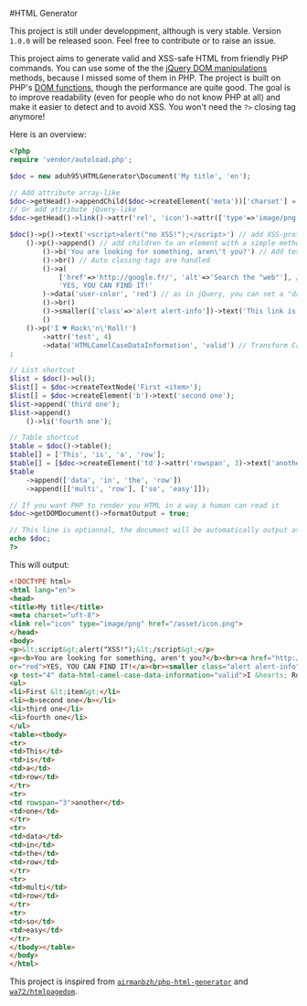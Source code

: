 #HTML Generator

This project is still under developpment, although is very stable. Version `1.0.0` will be released soon. Feel free to contribute or to raise an issue.

This project aims to generate valid and XSS-safe HTML from friendly PHP commands. You can use some of the the [jQuery DOM manipulations](http://api.jquery.com/category/manipulation/) methods, because I missed some of them in PHP. The project is built on PHP's [DOM functions](http://php.net/manual/en/book.dom.php), though the performance are quite good.
The goal is to improve readability (even for people who do not know PHP at all) and make it easier to detect and to avoid XSS. You won't need the `?>` closing tag anymore!

Here is an overview:

```php
<?php
require 'vendor/autoload.php';

$doc = new aduh95\HTMLGenerator\Document('My title', 'en');

// Add attribute array-like
$doc->getHead()->appendChild($doc->createElement('meta'))['charset'] = 'uft-8';
// Or add attribute jQuery-like
$doc->getHead()->link()->attr('rel', 'icon')->attr(['type'=>'image/png', 'href'=>'/asset/icon.png']);

$doc()->p()->text('<script>alert("no XSS!");</script>') // add XSS-protected text easily
    ()->p()->append() // add children to an element with a simple method call
        ()->b('You are looking for something, aren\'t you?') // Add text content
        ()->br() // Auto closing tags are handled
        ()->a(
            ['href'=>'http://google.fr/', 'alt'=>'Search the "web"'], // An other method to add attributes
            'YES, YOU CAN FIND IT!'
        )->data('user-color', 'red') // as in jQuery, you can set a "data-" attribute
        ()->br()
        ()->smaller(['class'=>'alert alert-info'])->text('This link is sponsored.')
        ()
    ()->p('I ♥ Rock\'n\'Roll!')
        ->attr('test', 4)
        ->data('HTMLCamelCaseDataInformation', 'valid') // Transform CamelCase dataset to snake_case to match W3C standard
;

// List shortcut
$list = $doc()->ul();
$list[] = $doc->createTextNode('First <item>');
$list[] = $doc->createElement('b')->text('second one');
$list->append('third one');
$list->append()
    ()->li('fourth one');

// Table shortcut
$table = $doc()->table();
$table[] = ['This', 'is', 'a', 'row'];
$table[] = [$doc->createElement('td')->attr('rowspan', 3)->text('another'), 'one'];
$table
    ->append(['data', 'in', 'the', 'row'])
    ->append([['multi', 'row'], ['so', 'easy']]);

// If you want PHP to render you HTML in a way a human can read it
$doc->getDOMDocument()->formatOutput = true;

// This line is optionnal, the document will be automatically output at the end of ths script
echo $doc;
?>
```

This will output:

```html
<!DOCTYPE html>
<html lang="en">
<head>
<title>My title</title>
<meta charset="uft-8">
<link rel="icon" type="image/png" href="/asset/icon.png">
</head>
<body>
<p>&lt;script&gt;alert("XSS!");&lt;/script&gt;</p>
<p><b>You are looking for something, aren't you?</b><br><a href="http://google.fr/" alt='Search the "web"' data-user-col
or="red">YES, YOU CAN FIND IT!</a><br><smaller class="alert alert-info">This link is sponsored.</smaller></p>
<p test="4" data-html-camel-case-data-information="valid">I &hearts; Rock'n'Roll!</p>
<ul>
<li>First &lt;item&gt;</li>
<li><b>second one</b></li>
<li>third one</li>
<li>fourth one</li>
</ul>
<table><tbody>
<tr>
<td>This</td>
<td>is</td>
<td>a</td>
<td>row</td>
</tr>
<tr>
<td rowspan="3">another</td>
<td>one</td>
</tr>
<tr>
<td>data</td>
<td>in</td>
<td>the</td>
<td>row</td>
</tr>
<tr>
<td>multi</td>
<td>row</td>
</tr>
<tr>
<td>so</td>
<td>easy</td>
</tr>
</tbody></table>
</body>
</html>
```


This project is inspired from [`airmanbzh/php-html-generator`](https://github.com/Airmanbzh/php-html-generator) and [`wa72/htmlpagedom`](https://github.com/wasinger/htmlpagedom).
